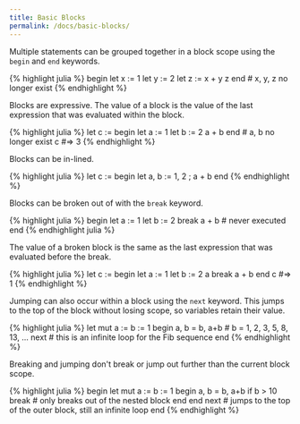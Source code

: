 ```yaml
---
title: Basic Blocks
permalink: /docs/basic-blocks/
---
```


Multiple statements can be grouped together in a block scope using the `begin` and `end` keywords.

{% highlight julia %}
    begin
        let x := 1
        let y := 2
        let z := x + y
        z
    end
    # x, y, z no longer exist
{% endhighlight %}

Blocks are expressive. The value of a block is the value of the last expression that was evaluated within the block.

{% highlight julia %}
    let c := begin
        let a := 1
        let b := 2
        a + b
    end
    # a, b no longer exist
    c #=> 3
{% endhighlight %}

Blocks can be in-lined.

{% highlight julia %}
    let c := begin let a, b := 1, 2 ; a + b end
{% endhighlight %}

Blocks can be broken out of with the `break` keyword.

{% highlight julia %}
    begin
        let a := 1
        let b := 2
        break
        a + b   # never executed
    end
{% endhighlight julia %}

The value of a broken block is the same as the last expression that was evaluated before the break.

{% highlight julia %}
    let c := begin
        let a := 1
        let b := 2
        a
        break
        a + b
    end
    c   #=> 1
{% endhighlight %}

Jumping can also occur within a block using the `next` keyword. This jumps to the top of the block without losing scope, so variables retain their value.

{% highlight julia %}
    let mut a := b := 1
    begin
        a, b = b, a+b   # b = 1, 2, 3, 5, 8, 13, ...
        next    # this is an infinite loop for the Fib sequence
    end
{% endhighlight %}

Breaking and jumping don't break or jump out further than the current block scope.

{% highlight julia %}
    begin
        let mut a := b := 1
        begin
            a, b = b, a+b
            if b > 10
                break   # only breaks out of the nested block
            end
        end
        next    # jumps to the top of the outer block, still an infinite loop
    end
{% endhighlight %}

